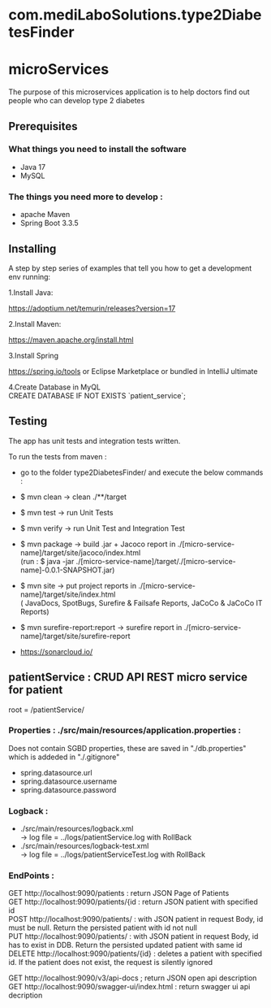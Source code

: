 # com.mediLaboSolutions.type2DiabetesFinder
# microServices

The purpose of this microservices application is to help doctors find out people who can develop type 2 diabetes

## Prerequisites

### What things you need to install the software

- Java 17
- MySQL

### The things you need more to develop :

- apache Maven
- Spring Boot 3.3.5

## Installing

A step by step series of examples that tell you how to get a development env running:

1.Install Java:

https://adoptium.net/temurin/releases?version=17

2.Install Maven:

https://maven.apache.org/install.html

3.Install Spring

https://spring.io/tools
or Eclipse Marketplace
or bundled in IntelliJ ultimate

4.Create Database in MyQL  
CREATE DATABASE IF NOT EXISTS \`patient_service`;

## Testing

The app has unit tests and integration tests written.

To run the tests from maven :
- go to the folder type2DiabetesFinder/ and execute the below commands :

- $ mvn clean		→ clean ./**/target
- $ mvn test		→ run Unit Tests
- $ mvn verify		→ run Unit Test and Integration Test
- \$ mvn package		→ build .jar + Jacoco report in ./\[micro-service-name\]/target/site/jacoco/index.html  
  (run : $ java -jar ./\[micro-service-name\]/target/./\[micro-service-name\]-0.0.1-SNAPSHOT.jar)
- $ mvn site 		→ put project reports in ./\[micro-service-name\]/target/site/index.html  
  ( JavaDocs, SpotBugs, Surefire & Failsafe Reports, JaCoCo & JaCoCo IT Reports)
- $ mvn surefire-report:report → surefire report in	./\[micro-service-name\]/target/site/surefire-report
- https://sonarcloud.io/

## patientService : CRUD API REST micro service for patient

root = /patientService/

### Properties : ./src/main/resources/application.properties :

Does not contain SGBD properties, these are saved in "./db.properties" which is addeded in "./.gitignore"  
 - spring.datasource.url
 - spring.datasource.username
 - spring.datasource.password

### Logback :
 - ./src/main/resources/logback.xml  
-> log file  = ../logs/patientService.log with RollBack
 -  ./src/main/resources/logback-test.xml  
-> log file  = ../logs/patientServiceTest.log with RollBack

### EndPoints :
GET http://localhost:9090/patients : return JSON Page of Patients  
GET http://localhost:9090/patients/{id : return JSON patient with specified id  
POST http://localhost:9090/patients/ : with JSON patient in request Body, id must be null. Return the persisted patient with id not null  
PUT http://localhost:9090/patients/ : with JSON patient in request Body, id has to exist in DDB. Return the persisted updated patient with same id  
DELETE http://localhost:9090/patients/{id} : deletes a patient with specified id. If the patient does not exist, the request is silently ignored

GET http://localhost:9090/v3/api-docs ; return JSON open api description  
GET http://localhost:9090/swagger-ui/index.html : return swagger ui api decription










